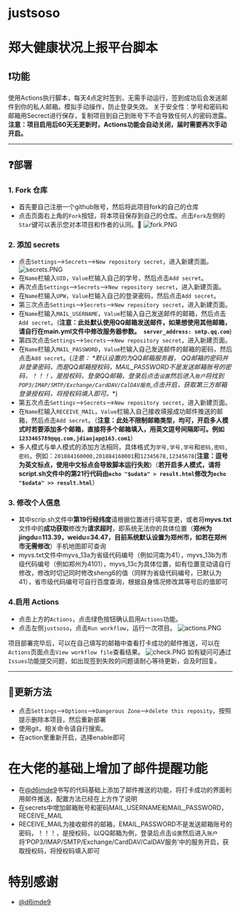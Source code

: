 # justsoso
# 郑大健康状况上报平台脚本

## ❗功能
使用Actions执行脚本，每天4点定时签到，无需手动运行，签到成功后会发送邮件到你的私人邮箱。模拟手动操作，防止登录失效。
关于安全性：学号和密码和邮箱用Secrect进行保存，复制项目到自己到账号下不会导致任何人的密码泄露。
**注意：项目启用后60天无更新时，Actions功能会自动关闭，届时需要再次手动开启。**

---
## ❓部署
### 1. Fork 仓库
   * 首先要自己注册一个github账号，然后将此项目fork的自己的仓库
   * 点击页面右上角的`Fork`按钮，将本项目保存到自己的仓库。点击`Fork`左侧的`Star`键可以表示您对本项目和作者的认同。🤩
   ![fork.PNG](https://i.loli.net/2020/11/24/2hTtGldiZF9B7DX.png)
### 2. 添加 secrets
   * 点击`Settings`-->`Secrets`-->`New repository secret`，进入新建页面。
   ![secrets.PNG](https://i.loli.net/2020/11/24/mIWLRTzUJxuiMHa.png)
   * 在`Name`栏输入`UID`，`Value`栏输入自己的学号，然后点击`Add secret`。
   * 再次点击`Settings`-->`Secrets`-->`New repository secret`，进入新建页面。
   * 在`Name`栏输入`UPW`，`Value`栏输入自己的登录密码，然后点击`Add secret`。
   * 第三次点击`Settings`-->`Secrets`-->`New repository secret`，进入新建页面。
   * 在`Name`栏输入`MAIL_USERNAME`，`Value`栏输入自己发送邮件的邮箱，然后点击`Add secret`。(**注意：此处默认使用QQ邮箱发送邮件，如果想使用其他邮箱，请自行在main.yml文件中修改服务器参数。` server_address: smtp.qq.com`**)
   * 第四次点击`Settings`-->`Secrets`-->`New repository secret`，进入新建页面。
   * 在`Name`栏输入`MAIL_PASSWORD`，`Value`栏输入自己发送邮件的邮箱的密码，然后点击`Add secret`。(**注意：* *默认设置的为QQ邮箱服务器， QQ邮箱的密码并非登录密码，而是QQ邮箱授权码，MAIL_PASSWORD不是发送邮箱账号的密码，！！！，是授权码，登录QQ邮箱，登录后点击`设置`然后进入`账户`将找到`POP3/IMAP/SMTP/Exchange/CardDAV/CalDAV服务`,点击开启，获取第三方邮箱登录授权码，将授权码填入即可。**)
   * 第五次点击`Settings`-->`Secrets`-->`New repository secret`，进入新建页面。
   * 在`Name`栏输入`RECEIVE_MAIL`，`Value`栏输入自己接收填报成功邮件推送的邮箱，然后点击`Add secret`。（**注意：此处不限制邮箱类型，均可，开启多人模式时若要添加多个邮箱，直接将多个邮箱填入，用英文逗号间隔即可。例如`1233465789@qq.com,jdiaojap@163.com1`**）
   * 多人模式与单人模式的添加方法相同，具体格式为`学号,学号,学号`和`密码,密码,密码`，例如：`201884160000,201884160001`和`12345678,12345678`(**注意：逗号为英文标点，使用中文标点会导致脚本运行失败**)（**若开启多人模式，请将script.sh文件中的第21行代码由`echo "$udata" > result.html`修改为`echo "$udata" >> result.html`**）
### 3. 修改个人信息
   * 其中scrip.sh文件中**第19行经纬度**请根据位置进行填写变更，或者将**myvs.txt**文件中的**成功获取**修改为**请求超时**，即系统无法你的具体位置（**郑州为jingdu=113.39，weidu=34.47，目前系统默认设置为郑州市，如若在郑州市无需修改**）手机地图即可查询
   * myvs.txt文件中myvs_13a为省级代码编号（例如河南为41），myvs_13b为市级代码编号（例如郑州为4101），myvs_13c为具体位置，如有位置变动请自行修改，修改时切记同时修改sheng6的值（同样为省级代码编号，已默认为41），省市级代码编号可自行百度查询，根据自身情况修改其等号后的值即可
   

### 4.启用 Actions
   * 点击上方的`Actions`，点击绿色按钮确认启用`Actions`功能。
   * 点击左侧`justsoso`，点击`Run workflow`，运行一次项目。
   ![actions.PNG](https://i.loli.net/2020/11/24/HrQoCwFkgcAYjps.png)

项目部署完毕后，可以在自己填写的邮箱中查看打卡成功的邮件推送，可以在`Actions`页面点击`View workflow file`查看结果。
![check.PNG](https://i.loli.net/2020/11/24/GUEgdrmpIAxlPW5.png)
如有疑问可通过`Issues`功能提交问题，如出现签到失败的问题请耐心等待更新，会及时回复。


---
## 📢更新方法
   * 点击`Settings`-->`Options`-->`Dangerous Zone`-->`delete this reposity`，按照提示删除本项目，然后重新部署
   * 使用git，相关命令请自行搜索。
   * 在action里重新开启，选择enable即可
# 在大佬的基础上增加了邮件提醒功能
   * 在[@d6imde9](https://github.com/d6imde9)书写的代码基础上添加了邮件推送的功能，将打卡成功的界面利用邮件推送，配置方法已经在上方作了说明
   * 在secrets中增加邮箱账号和密码MAIL_USERNAME和MAIL_PASSWORD，RECEIVE_MAIL
   * RECEIVE_MAIL为接收邮件的邮箱，EMAIL_PASSWORD不是发送邮箱账号的密码，！！！，是授权码，以QQ邮箱为例，登录后点击`设置`然后进入`账户`将‘POP3/IMAP/SMTP/Exchange/CardDAV/CalDAV服务’中的服务开启，获取授权码，将授权码填入即可
# 特别感谢

 * [@d6imde9](https://github.com/d6imde9)
